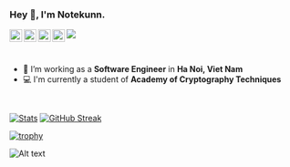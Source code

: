 ### Hey 👋, I'm Notekunn.

<a href="https://www.linkedin.com/in/notekunn/">
  <img align="left" alt="Linkedin" width="22px" src="https://cdn.jsdelivr.net/npm/simple-icons@3.12.2/icons/linkedin.svg" />
</a>
<a href="https://github.com/notekunn/">
  <img align="left" alt="Github" width="22px" src="https://cdn.jsdelivr.net/npm/simple-icons@v3/icons/github.svg" />
</a>
<a href="https://www.facebook.com/ShiinDz/">
  <img align="left" alt="Zhihu" width="22px" src="https://cdn.jsdelivr.net/npm/simple-icons@v3/icons/facebook.svg" />
</a>
<!-- <a href="https://leetcode.com/">
  <img align="left" alt="Leetcode" width="22px" src="https://cdn.jsdelivr.net/npm/simple-icons@v3/icons/leetcode.svg" />
</a> -->
<a href="mailto:cuong.nl5@gmail.com ">
  <img align="left" alt="Gmail" width="22px" src="https://cdn.jsdelivr.net/npm/simple-icons@3.12.2/icons/gmail.svg" />
</a>

![](https://visitor-badge.glitch.me/badge?page_id=notekunn.notekunn)

<br />

- 💼 I’m working as a **Software Engineer** in **Ha Noi, Viet Nam**
- 💻 I'm currently a student of **Academy of Cryptography Techniques**

<br />


<!--![Notekunn](https://count.getloli.com/get/@notekunn)-->

<!--![Meme](https://media1.tenor.com/images/1c6140897565e34a4e98f618e220dc0d/tenor.gif)-->

<!--![Personal npm card](https://i.imgur.com/mi8nZo1.png)-->

<!-- **:zap: Recent Activity:** -->

<!--START_SECTION:_activity-->
<!--END_SECTION:_activity-->

<!--START_SECTION:_waka-->
<!--END_SECTION:_waka-->
<!--START_SECTION:random-qoutes-->
<!--END_SECTION:random-qoutes-->

[![Stats](https://github-readme-stats.vercel.app/api?username=notekunn&show_icons=true&theme=dracula&count_private=true)](https://github.com/anuraghazra/github-readme-stats) [![GitHub Streak](http://github-readme-streak-stats.herokuapp.com?user=notekunn&theme=dracula&date_format=j%2Fn%5B%2FY%5D)](https://git.io/streak-stats)


<!-- **Languages and Tools:**   -->

[![trophy](https://github-profile-trophy.vercel.app/?username=notekunn&rank=-C,-B&theme=juicyfresh&no-frame=true&row=1&&margin-w=20&no-bg=true)](https://github.com/ryo-ma/github-profile-trophy)

![Alt text](https://spotify-recently-played-readme.vercel.app/api?user=31g4gyfyqca63qs3ubl3plf7gdki)
